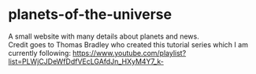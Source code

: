 # planets-of-the-universe
A small website with many details about planets and news.  
Credit goes to Thomas Bradley who created this tutorial series which I am currently following: https://www.youtube.com/playlist?list=PLWjCJDeWfDdfVEcLGAfdJn_HXyM4Y7_k-


